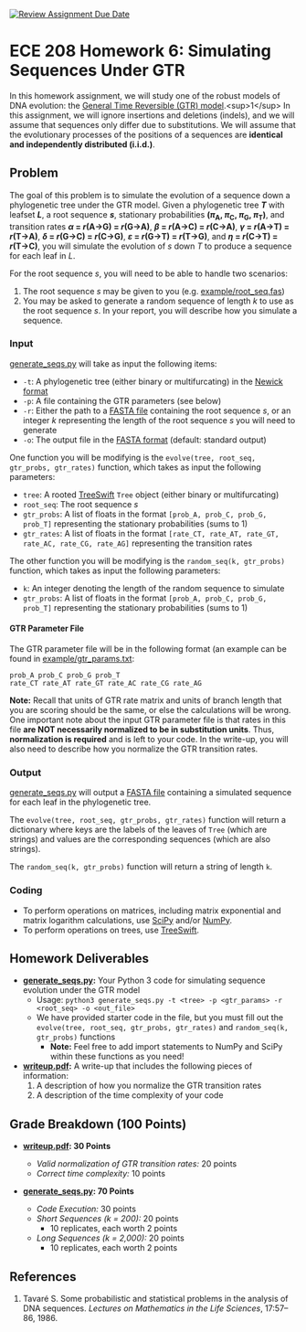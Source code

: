 [![Review Assignment Due Date](https://classroom.github.com/assets/deadline-readme-button-24ddc0f5d75046c5622901739e7c5dd533143b0c8e959d652212380cedb1ea36.svg)](https://classroom.github.com/a/Yyz_ETFO)
# ECE 208 Homework 6: Simulating Sequences Under GTR
In this homework assignment, we will study one of the robust models of DNA evolution: the [General Time Reversible (GTR) model](https://en.wikipedia.org/wiki/Models_of_DNA_evolution#GTR_model_(Tavar%C3%A9_1986)).<sup>1</sup> In this assignment, we will ignore insertions and deletions (indels), and we will assume that sequences only differ due to substitutions. We will assume that the evolutionary processes of the positions of a sequences are **identical and independently distributed (i.i.d.)**.

## Problem
The goal of this problem is to simulate the evolution of a sequence down a phylogenetic tree under the GTR model. Given a phylogenetic tree ***T*** with leafset ***L***, a root sequence ***s***, stationary probabilities **(*π*<sub>A</sub>, *π*<sub>C</sub>, *π*<sub>G</sub>, *π*<sub>T</sub>)**, and transition rates ***α* = *r*(A→G) = *r*(G→A)**, ***β* = *r*(A→C) = *r*(C→A)**, ***γ* = *r*(A→T) = *r*(T→A)**, ***δ* = *r*(G→C) = *r*(C→G)**, ***ε* = *r*(G→T) = *r*(T→G)**, and ***η* = *r*(C→T) = *r*(T→C)**, you will simulate the evolution of *s* down *T* to produce a sequence for each leaf in *L*.

For the root sequence *s*, you will need to be able to handle two scenarios:
1. The root sequence *s* may be given to you (e.g. [example/root_seq.fas](example/root_seq.fas))
2. You may be asked to generate a random sequence of length *k* to use as the root sequence *s*. In your report, you will describe how you simulate a sequence.

### Input
[generate_seqs.py](generate_seqs.py) will take as input the following items:
* `-t`: A phylogenetic tree (either binary or multifurcating) in the [Newick format](https://en.wikipedia.org/wiki/Newick_format)
* `-p`: A file containing the GTR parameters (see below)
* `-r`: Either the path to a [FASTA file](https://en.wikipedia.org/wiki/FASTA_format) containing the root sequence *s*, or an integer *k* representing the length of the root sequence *s* you will need to generate
* `-o`: The output file in the [FASTA format](https://en.wikipedia.org/wiki/FASTA_format) (default: standard output)

One function you will be modifying is the `evolve(tree, root_seq, gtr_probs, gtr_rates)` function, which takes as input the following parameters:
* `tree`: A rooted [TreeSwift](https://github.com/niemasd/TreeSwift) `Tree` object (either binary or multifurcating)
* `root_seq`: The root sequence *s*
* `gtr_probs`: A list of floats in the format `[prob_A, prob_C, prob_G, prob_T]` representing the stationary probabilities (sums to 1)
* `gtr_rates`: A list of floats in the format `[rate_CT, rate_AT, rate_GT, rate_AC, rate_CG, rate_AG]` representing the transition rates

The other function you will be modifying is the `random_seq(k, gtr_probs)` function, which takes as input the following parameters:
* `k`: An integer denoting the length of the random sequence to simulate
* `gtr_probs`: A list of floats in the format `[prob_A, prob_C, prob_G, prob_T]` representing the stationary probabilities (sums to 1)

#### GTR Parameter File
The GTR parameter file will be in the following format (an example can be found in [example/gtr_params.txt](example/gtr_params.txt):

```
prob_A prob_C prob_G prob_T
rate_CT rate_AT rate_GT rate_AC rate_CG rate_AG
```

**Note:** Recall that units of GTR rate matrix and units of branch length that you are scoring should be the same, or else the calculations will be wrong. One important note about the input GTR parameter file is that rates in this file **are NOT necessarily normalized to be in substitution units**. Thus, **normalization is required** and is left to your code. In the write-up, you will also need to describe how you normalize the GTR transition rates.

### Output
[generate_seqs.py](generate_seqs.py) will output a [FASTA file](https://en.wikipedia.org/wiki/FASTA_format) containing a simulated sequence for each leaf in the phylogenetic tree.

The `evolve(tree, root_seq, gtr_probs, gtr_rates)` function will return a dictionary where keys are the labels of the leaves of `Tree` (which are strings) and values are the corresponding sequences (which are also strings).

The `random_seq(k, gtr_probs)` function will return a string of length `k`.

### Coding
* To perform operations on matrices, including matrix exponential and matrix logarithm calculations, use [SciPy](https://www.scipy.org/) and/or [NumPy](https://www.numpy.org/). 
* To perform operations on trees, use [TreeSwift](https://github.com/niemasd/TreeSwift).


## Homework Deliverables
* **[generate_seqs.py](generate_seqs.py):** Your Python 3 code for simulating sequence evolution under the GTR model
    * Usage: `python3 generate_seqs.py -t <tree> -p <gtr_params> -r <root_seq> -o <out_file>`
    * We have provided starter code in the file, but you must fill out the `evolve(tree, root_seq, gtr_probs, gtr_rates)` and `random_seq(k, gtr_probs)` functions
        * **Note:** Feel free to add import statements to NumPy and SciPy within these functions as you need!
* **[writeup.pdf](writeup.pdf):** A write-up that includes the following pieces of information:
    1. A description of how you normalize the GTR transition rates
    2. A description of the time complexity of your code

## Grade Breakdown (100 Points)
* **[writeup.pdf](writeup.pdf): 30 Points**
    * *Valid normalization of GTR transition rates:* 20 points
    * *Correct time complexity:* 10 points

* **[generate_seqs.py](generate_seqs.py): 70 Points**
    * *Code Execution:* 30 points
    * *Short Sequences (k = 200):* 20 points
        * 10 replicates, each worth 2 points
    * *Long Sequences (k = 2,000):* 20 points
        * 10 replicates, each worth 2 points

## References
1. Tavaré S. Some probabilistic and statistical problems in the analysis of DNA sequences. *Lectures on Mathematics in the Life Sciences*, 17:57–86, 1986.

